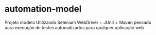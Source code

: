 # automation-model
Projeto modelo Utilizando Selenium WebDriver + JUnit + Maven pensado para execução de testes automatizados para qualquer aplicação web
